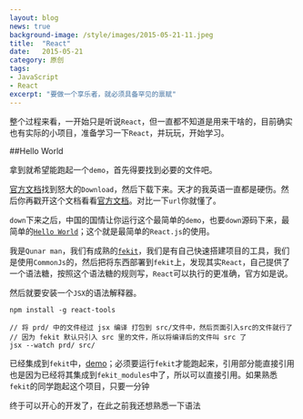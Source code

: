 ```yaml
---
layout: blog
news: true
background-image: /style/images/2015-05-21-11.jpeg
title:  "React"
date:   2015-05-21
category: 原创
tags:
- JavaScript
- React
excerpt: "要做一个享乐者，就必须具备罕见的禀赋"
---
```


整个过程来看，一开始只是听说`React`，但一直都不知道是用来干啥的，目前确实也有实际的小项目，准备学习一下`React`，并玩玩，开始学习。

##Hello World

拿到就希望能跑起一个`demo`，首先得要找到必要的文件吧。

[官方文档](http://facebook.github.io/react/docs/getting-started.html)找到怒大的`Download`，然后下载下来。天才的我英语一直都是硬伤。然后你再戳开这个文档看看[官方文档](http://facebook.github.io/react/docs/getting-started-zh-CN.html)。对比一下`url`你就懂了。

`down`下来之后，中国的国情让你运行这个最简单的`demo`，也要`down`源码下来，最简单的[`Hello World`](https://github.com/karynsong/React/blob/master/firstDemo.html)；这个就是最简单的`React.js`的使用。

我是`Qunar man`，我们有成熟的[`fekit`](https://github.com/rinh/fekit)，我们是有自己快速搭建项目的工具，我们是使用`CommonJs`的，然后把将东西部署到`fekit`上，发现其实`React`，自己提供了一个语法糖，按照这个语法糖的规则写，`React`可以执行的更准确，官方如是说。

然后就要安装一个`JSX`的语法解释器。

    npm install -g react-tools

    // 将 prd/ 中的文件经过 jsx 编译 打包到 src/文件中，然后页面引入src的文件就行了
    // 因为 fekit 默认只引入 src 里的文件，所以将编译后的文件叫 src 了
    jsx --watch prd/ src/

已经集成到`fekit`中，[demo](https://github.com/karynsong/React/blob/master/index.html)；必须要运行`fekit`才能跑起来，引用部分能直接引用也是因为已经将其集成到`fekit_modules`中了，所以可以直接引用。如果熟悉`fekit`的同学跑起这个项目，只要一分钟

终于可以开心的开发了，在此之前我还想熟悉一下语法
